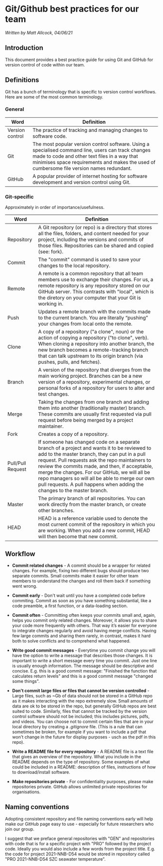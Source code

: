 # Git/Github best practices for our team
*Written by Matt Allcock, 04/06/21*


## Introduction
This document provides a best practice guide for using Git and GitHub for version control of code within our team.


## Definitions
Git has a bunch of terminology that is specific to version control workflows. Here are some of the most common terminology.

### General

Word | Definition
--- | ---
Version control | The practice of tracking and managing changes to software code. 
Git | The most popular version control software. Using a specialised command line, users can track changes made to code and other text files in a way that minimises space requirements and makes the used of cumbersome file version names redundant.
GitHub | A popular provider of internet hosting for software development and version control using Git.

### Git-specific
Approximately in order of importance/usefulness.

Word | Definition
--- | ---
Repository | A Git repository (or repo) is a directory that stores all the files, folders, and content needed for your project, including the versions and commits of those files. Repositories can be shared and copied (see: fork).
Commit | The "commit" command is used to save your changes to the local repository.
Remote | A remote is a common repository that all team members use to exchange their changes. For us, a remote repository is any repository stored on our GitHub server. This contrasts with "local", which is the diretory on your computer that your Git is working in.
Push | Updates a remote branch with the commits made to the current branch. You are literally “pushing” your changes from local onto the remote.
Clone | A copy of a repository ("a clone", noun) or the action of copying a repository ("to clone", verb). When cloning a repository into another branch, the new branch becomes a remote-tracking branch that can talk upstream to its origin branch (via pushes, pulls, and fetches).
Branch | A version of the repository that diverges from the main working project. Branches can be a new version of a repository, experimental changes, or personal forks of a repository for users to alter and test changes.
Merge | Taking the changes from one branch and adding them into another (traditionally master) branch. These commits are usually first requested via pull request before being merged by a project maintainer.
Fork | Creates a copy of a repository.
Pull/Pull Request | If someone has changed code on a separate branch of a project and wants it to be reviewed to add to the master branch, they can put in a pull request. Pull requests ask the repo maintainers to review the commits made, and then, if acceptable, merge the changes. For our GitHub, we will all be repo managers so will all be able to merge our own pull requests. A pull happens when adding the changes to the master branch.
Master | The primary branch of all repositories. You can work directly from the master branch, or create other branches.
HEAD | HEAD is a reference variable used to denote the most current commit of the repository in which you are working. When you add a new commit, HEAD will then become that new commit.


## Workflow
* **Commit related changes** - A commit should be a wrapper for related changes. For example, fixing two different bugs should produce two separate commits. Small commits make it easier for other team members to understand the changes and roll them back if something went wrong.

* **Commit early** - Don't wait until you have a completed code before commiting. Commit as soon as you have something substantial, like a code preamble, a first function, or a data-loading section.

* **Commit often** - Committing often keeps your commits small and, again, helps you commit only related changes. Moreover, it allows you to share your code more frequently with others. That way it’s easier for everyone to integrate changes regularly and avoid having merge conflicts. Having few large commits and sharing them rarely, in contrast, makes it hard both to solve conflicts and to comprehend what happened.

* **Write good commit messages** - Everytime you commit change you will have the option to write a message that describes those changes. It is important to write a short message every time you commit. Just one line is usually enough information. The message should be descriptive and concise. E.g. this is a good commit message: "Finished the function that calculates return levels" and this is a good commit message "changed some things".

* **Don't commit large files or files that cannot be version controlled** - Large files, such as ~Gb of data should not be stored in a GitHub repo as it makes interacting with the repo extremely slow. Small amounts of data are ok to be stored in the repo, but generally GitHub repos are best suited to code. Similarly, files that cannot be tracked by the version control software should not be included; this includes pictures, pdfs, and videos. You can choose not to commit certain files that are in your local directory by creating a *.gitignore* file. (This is a rule that can sometimes be broken, for example if you want to include a pdf that won't change in the future for display purposes - usch as the pdf in this repo).

* **Write a README file for every repository** - A README file is a text file that gives an overview of the repository. What you include in the README depends on the type of repository. Some examples of what could be included in a README: description of files, instructions of how to download/install software.

* **Make repositories private** - For confidentiality purposes, please make repositories private. GitHub allows unlimited private repositories for organisations.


## Naming conventions
Adopting consistent repository and file naming conventions early will help make our GitHub page easy to use - especially for future researchers who join our group.

I suggest that we preface general repositories with "GEN" and repositories with code that is for a specific project with "PRO" followed by the project code. Ideally you would also include a few words from the project title. E.g. the code for project 2021-NNB-D54 would be stored in repository called "PRO 2021-NNB-D54 SZC seawater temperature".